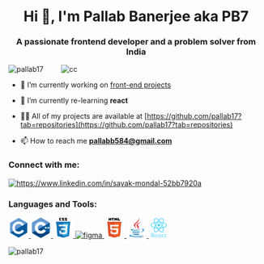 

<h1 align="center">Hi 👋, I'm Pallab Banerjee aka PB7</h1>
<h3 align="center">A passionate frontend developer and a problem solver from India</h3>
<img src="https://user-images.githubusercontent.com/104641128/230281715-9f69e912-595a-4396-b116-afa6a5c6c65e.gif" alt="cc" align="right" width="400">

<p align="left"> <img src="https://camo.githubusercontent.com/65cea1a985cfac374a7f536a349521a8afce79fe959d332ada2cd5222b826fa5/68747470733a2f2f6b6f6d617265762e636f6d2f67687076632f3f757365726e616d653d6d736179616b3936266c6162656c3d50726f66696c65253230766965777326636f6c6f723d306537356236267374796c653d666c6174" alt="pallab17" /> </p>

- 🔭 I’m currently working on [front-end projects](https://github.com/pallab17/Namaste-react)

- 🌱 I’m currently re-learning **react**

- 👨‍💻 All of my projects are available at [https://github.com/pallab17?tab=repositories](https://github.com/pallab17?tab=repositories)

- 📫 How to reach me **pallabb584@gmail.com**

<h3 align="left">Connect with me:</h3>
<p align="left">
<a href="https://www.linkedin.com/in/pallab-banerjee-70a5511b8/" target="blank"><img align="center" src="https://raw.githubusercontent.com/rahuldkjain/github-profile-readme-generator/master/src/images/icons/Social/linked-in-alt.svg" alt="https://www.linkedin.com/in/sayak-mondal-52bb7920a" height="30" width="40" /></a>
<!-- <a href="https://fb.com/https://www.facebook.com/sayak.mondal.581187" target="blank"><img align="center" src="https://raw.githubusercontent.com/rahuldkjain/github-profile-readme-generator/master/src/images/icons/Social/facebook.svg" alt="https://www.facebook.com/sayak.mondal.581187" height="30" width="40" /></a> -->
</p>

<h3 align="left">Languages and Tools:</h3>
<p align="left"> <a href="https://www.cprogramming.com/" target="_blank" rel="noreferrer"> <img src="https://raw.githubusercontent.com/devicons/devicon/master/icons/c/c-original.svg" alt="c" width="40" height="40"/> </a> <a href="https://www.w3schools.com/cpp/" target="_blank" rel="noreferrer"> <img src="https://raw.githubusercontent.com/devicons/devicon/master/icons/cplusplus/cplusplus-original.svg" alt="cplusplus" width="40" height="40"/> </a> <a href="https://www.w3schools.com/css/" target="_blank" rel="noreferrer"> <img src="https://raw.githubusercontent.com/devicons/devicon/master/icons/css3/css3-original-wordmark.svg" alt="css3" width="40" height="40"/> </a> <a href="https://www.figma.com/" target="_blank" rel="noreferrer"> <img src="https://www.vectorlogo.zone/logos/figma/figma-icon.svg" alt="figma" width="40" height="40"/> </a> <a href="https://www.w3.org/html/" target="_blank" rel="noreferrer"> <img src="https://raw.githubusercontent.com/devicons/devicon/master/icons/html5/html5-original-wordmark.svg" alt="html5" width="40" height="40"/> </a> <a href="https://www.java.com" target="_blank" rel="noreferrer"> <img src="https://raw.githubusercontent.com/devicons/devicon/master/icons/java/java-original.svg" alt="java" width="40" height="40"/> </a> <a href="https://reactjs.org/" target="_blank" rel="noreferrer"> <img src="https://raw.githubusercontent.com/devicons/devicon/master/icons/react/react-original-wordmark.svg" alt="react" width="40" height="40"/> </a> </p>

<p><img align="center" src="https://github-readme-streak-stats.herokuapp.com/?user=pallab17" alt="pallab17" /></p>


<!---

- 👋 Hi, I’m @pallab17
- 👀 I’m interested in ... Android App Development using java and kotlin and Front End Development
- 🌱 I’m currently learning ...DSA and Full Stack Development using MERN STACK
- 💞️ I’m looking to collaborate on ...something which will make me think
- 📫 How to reach me ...
https://pb7portfolio.netlify.app/ 
![github-header-image](https://user-images.githubusercontent.com/104641128/230281066-8e42a09b-fd71-48da-91d2-604c0eed9268.jpg)
pallab17/pallab17 is a ✨ special ✨ repository because its `README.md` (this file) appears on your GitHub profile.
You can click the Preview link to take a look at your changes.
--->
<!---
[![@pallab17's Holopin board](https://holopin.me/pallab17)](https://holopin.io/@pallab17)
--->

